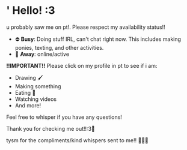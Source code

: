 
# ' Hello! :3

u probably saw me on pt!. Please respect my availability status!! 

- ⛔ **Busy**: Doing stuff IRL, can't chat right now. This includes making ponies, texting, and other activities.
- 🌙 **Away**: online/active

**!!IMPORTANT!!** Please click on my profile in pt to see if i am:
- Drawing 🖌️
- Making something
- Eating 🍴
- Watching videos
- And more!

Feel free to whisper if you have any questions!


Thank you for checking me out!!:3💖


tysm for the compliments/kind whispers sent to me!! 🫡🫵🫰